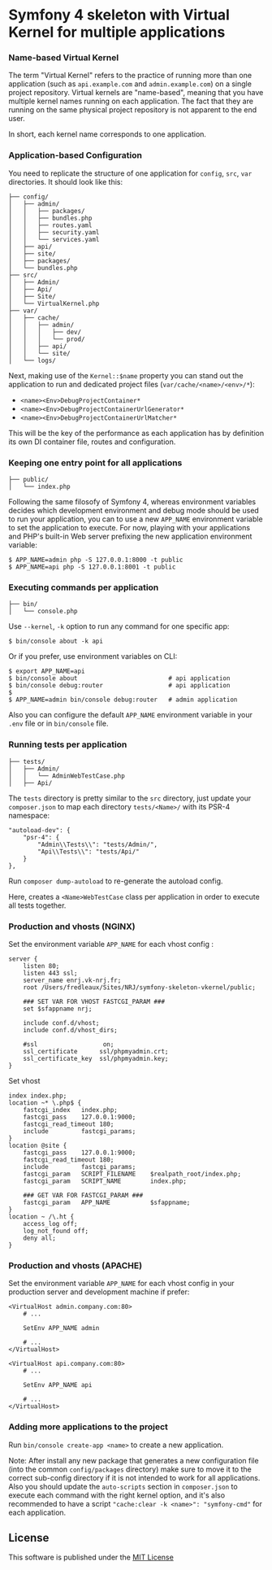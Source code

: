 # Symfony 4 skeleton with Virtual Kernel for multiple applications

### Name-based Virtual Kernel

The term "Virtual Kernel" refers to the practice of running more than one application (such as `api.example.com` and `admin.example.com`) on a single project repository. Virtual kernels are "name-based", meaning that you have multiple kernel names running on each application. The fact that they are running on the same physical project repository is not apparent to the end user.

In short, each kernel name corresponds to one application.

### Application-based Configuration

You need to replicate the structure of one application for `config`, `src`, `var` directories. It should look like this:

    ├── config/
    │   ├── admin/
    │   │   ├── packages/
    │   │   ├── bundles.php
    │   │   ├── routes.yaml
    │   │   ├── security.yaml
    │   │   └── services.yaml
    │   ├── api/
    │   ├── site/
    │   ├── packages/
    │   └── bundles.php
    ├── src/
    │   ├── Admin/
    │   ├── Api/
    │   ├── Site/
    │   └── VirtualKernel.php
    ├── var/
    │   ├── cache/
    │   │   ├── admin/
    │   │   │   ├── dev/
    │   │   │   └── prod/
    │   │   ├── api/
    │   │   └── site/
    │   └── logs/

Next, making use of the `Kernel::$name` property you can stand out the application to run and dedicated project files (`var/cache/<name>/<env>/*`):

 * `<name><Env>DebugProjectContainer*`
 * `<name><Env>DebugProjectContainerUrlGenerator*`
 * `<name><Env>DebugProjectContainerUrlMatcher*`
 
This will be the key of the performance as each application has by definition its own DI container file, routes and configuration.

### Keeping one entry point for all applications

    ├── public/
    │   └── index.php

Following the same filosofy of Symfony 4, whereas environment variables decides which development environment and debug mode should be used to run your application, you can to use a new `APP_NAME` environment variable to set the application to execute. 
For now, playing with your applications and PHP's built-in Web server prefixing the new application environment variable:

    $ APP_NAME=admin php -S 127.0.0.1:8000 -t public
    $ APP_NAME=api php -S 127.0.0.1:8001 -t public   

### Executing commands per application

    ├── bin/
    │   └── console.php

Use `--kernel`, `-k` option to run any command for one specific app:

    $ bin/console about -k api
    
Or if you prefer, use environment variables on CLI:

    $ export APP_NAME=api
    $ bin/console about                         # api application
    $ bin/console debug:router                  # api application
    $
    $ APP_NAME=admin bin/console debug:router   # admin application

Also you can configure the default `APP_NAME` environment variable in your `.env` file or in `bin/console` file.

### Running tests per application

    ├── tests/
    │   ├── Admin/
    │   │   └── AdminWebTestCase.php
    │   ├── Api/

The `tests` directory is pretty similar to the `src` directory, just update your `composer.json` to map each directory `tests/<Name>/` with its PSR-4 namespace:

    "autoload-dev": {
        "psr-4": {
            "Admin\\Tests\\": "tests/Admin/",
            "Api\\Tests\\": "tests/Api/"
        }
    },

Run `composer dump-autoload` to re-generate the autoload config.
    
Here, creates a `<Name>WebTestCase` class per application in order to execute all tests together.

### Production and vhosts (NGINX)

Set the environment variable `APP_NAME` for each vhost config :

    server {
        listen 80;
        listen 443 ssl;
        server_name enrj.vk-nrj.fr;
        root /Users/fredleaux/Sites/NRJ/symfony-skeleton-vkernel/public;
        
        ### SET VAR FOR VHOST FASTCGI_PARAM ###
        set $sfappname nrj;
        
        include conf.d/vhost;
        include conf.d/vhost_dirs;
    
        #ssl                  on;
        ssl_certificate      ssl/phpmyadmin.crt;
        ssl_certificate_key  ssl/phpmyadmin.key;
    }
    
Set vhost

    index index.php;
    location ~* \.php$ {
        fastcgi_index   index.php;
        fastcgi_pass    127.0.0.1:9000;
        fastcgi_read_timeout 180;
        include         fastcgi_params;
    }
    location @site {
        fastcgi_pass    127.0.0.1:9000;
        fastcgi_read_timeout 180;
        include         fastcgi_params;
        fastcgi_param   SCRIPT_FILENAME    $realpath_root/index.php;
        fastcgi_param   SCRIPT_NAME        index.php;
        
        ### GET VAR FOR FASTCGI_PARAM ###
        fastcgi_param   APP_NAME           $sfappname;
    }
    location ~ /\.ht {
        access_log off;
        log_not_found off;
        deny all;
    }
    
### Production and vhosts (APACHE)

Set the environment variable `APP_NAME` for each vhost config in your production server and development machine if prefer:

    <VirtualHost admin.company.com:80>
        # ...
        
        SetEnv APP_NAME admin
        
        # ...
    </VirtualHost>

    <VirtualHost api.company.com:80>
        # ...
        
        SetEnv APP_NAME api
        
        # ...
    </VirtualHost>
 
### Adding more applications to the project

Run `bin/console create-app <name>` to create a new application.

Note: After install any new package that generates a new configuration file (into the common `config/packages` directory) make sure to move it to the correct sub-config directory if it is not intended to work for all applications.
Also you should update the `auto-scripts` section in `composer.json` to execute each command with the right kernel option, and it's also recommended to have a script `"cache:clear -k <name>": "symfony-cmd"` for each application.

License
-------

This software is published under the [MIT License](LICENSE)
